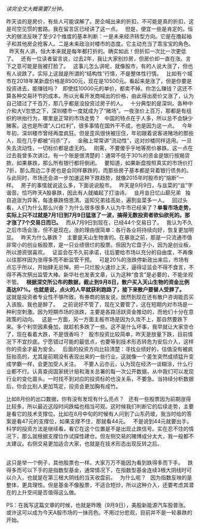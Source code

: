 *读完全文大概需要7分钟。*  
  
昨天谈的是房价，有些人可能误解了。房企喊出来的折扣，不可能是真的折扣，这是司空见惯的套路。我在留言区已经讲了这一点。
 
但是，便宜一些是肯定的。恒大的做法反映了至少2个维度的基本判断：一是未来经济转型方向。它是在撸起袖子和其他房企抢客人。二是未来政治对楼市的态度。它主动充当了乖宝宝的角色。
 
昨天有人讲，恒大本来就是每年都打折的。确实如此！但折扣一次比一次更低了。
 
还有一位读者留言说，过去2年，我让大家别炒房，但房价却一直在涨。言下之意可能是我被打脸了。
 
这事儿怎么讲呢，就像股市，有的人说大涨了，但也有人说跌了。实际上这就是所谓的“结构性”行情，不是整体性行情。
 
比如有个城市在2018年某新盘价格是8500元，现在是10500元。看起来是涨了，但是你要是投资进去，能赚钱吗？
 
即使挂10000元的单价，都卖不掉。你怎么赚钱？这还不算各种交易环节的成本。所以光看开发商喊出的价格，由此得出房价又涨了，认为自己错过了千百万，那几乎都是没投资过房子的人。
 
十分典型的是深圳。各种中介和大V忽悠之下，深圳楼市一度就成为了“赌场”。一夜涨价上百万，那都是有组织的哄抬行为，哪里是正常的市场走势？
 
中国的特点在于人多，所以总不会缺少赌客。这也是所谓“人口红利”，很多事情在国外干不成，也是因为这一点。
 
今年年初，深圳楼市曾经再度疯狂。但是歪风很快被压住，年初跟着说客进赌场的那些人，现在几乎都被“闷杀”了。
 
金融上常常讲“流动性”，这对炒楼同样适用。一旦失去流动性，一切标价都是虚无的。
 
刚需，不要傻乎乎地等房价暴跌。这一点在过去我曾多次讲过。有一个账是很清楚的：通常不低于30%的资金是银行按揭贷款，如果暴跌，那么所有银行都将倒闭。
 
要知道，如果新盘按照真实的市场价打7折，那么周边二手房也是会同样暴跌的，而那些房子基本都是背着银行债务的。与此同时，市场还会进一步加速这种下跌趋势，就像2015年时股市的“熔断”一样。
 
房子的事情就说这么多，下面说说股市。
 
昨天是9月9日，与韭菜的“韭”字谐音。恰巧昨天A股暴跌，因此有人就编起了打油诗。
 
韭月韭日忆山巅兄弟
 
独自追涨为异客，每逢暴跌倍思清。遥知兄弟挂高处，遍割韭菜多一人。
 
回过头看，人们为什么那么兴奋？为什么很多很多人认为牛市已经来了？**单看市场走势，实际上只不过就是7月1日到7月9日猛涨了一波，搞得无数投资者欲仙欲死的。那才涨了7个交易日而已。**
 
而从7月9日到现在，已经44个交易日了。
 
我认为不久之后市场会涨，但不是现在。涨的理由很简单：各行各业将持续向好，恢复更加明显。
 
昨天为什么暴跌？
 
主要是天山生物害的。在暴涨之前，那是一只流通市值非常小的创业板股票，是一只业绩很烂的股票。但因为它盘子小，因为是创业板，所以游资很喜欢。
 
证监会在不久前承诺，往后要给市场以充分的自由度，不再像以往那样因为涨得多而不断监管干预。
 
可是20%的涨跌停新政出来后，市场有点忘乎所以，开始肆无忌惮。把一只烂股火速炒上天，逼得证监会不得不食言，不得不再次祭出监管大棒。新华社也发表文章，认为这种“食言”是必要的，不能坐视不管。
 
**根据深交所公布的数据，截止到9月8日，散户买入天山生物的资金比例高达97%。也就是说，点火的人早就获利跑路了，接下来散户要替人受罪了。**
 
这就是投资者专业性不够所致。有券商的朋友说，居然到现在还有散户咨询能否买入该股。我也是醉了。
 
之前说好不管了，现在又要管了，这在短期内对市场是一种利空刺激。因为短期市场的涨跌，主要是各路活跃资金推动的，而他们十分在意政策的动向。
 
这是一方面，另一方面主板市场是因为久攻不上，那自然要跌下来。多个利空因素叠加，就趁机多跌了一些。这不是什么坏事，我早就让大家空仓了，现在看着大跌，不是很香吗？
 
股市投资比较简单，昨天是放量下跌，目前情况下不宜抄底。宁愿错过可能的最低点，也要等到技术形态转危为安后介入，这样你的资金才最为安全。
 
后面的投资方向比较清楚：寻找业绩好的，估值没有被疯狂抬高的，尤其是前期没有表现出来的一些行业。这就像一个差生突然成绩猛升变成学霸一样，会更加受人关注。
 
不要人云亦云，认为现在经济一谈糊涂，什么行业都不行。认真查阅国家统计局和海关总署的每一次公开数据，从中我们可以发现行业的变化苗头。一时找不到对应的投资标的也没关系，不要急。当持续分析数据后，你会比别人更加笃定，投资会更加胸有成竹。
  
比如8月份的出口数据，你有没有发现有什么亮点？
 
还有一些股票因为前期涨得比较多，所以最近这段时间跌幅也相当可观。这时候我们判断它的后续走势，主要是看它的技术支撑位。比如在8月中旬的时候有人问到了山东药玻，我当时给的答案是看47元的支撑位，如果支撑不住，那就看44元。
 
不是说到44元就要出手。科学的投资方法是继续看，看它在这个位置是不是出现止跌信号。实在忍不住的情况下，那么就根据支撑位作试探性建仓。但左侧交易的赌博成分太大，我一般都不太建议。右侧交易更加适合大家，也就是在技术形态出现反转之后。
  
   
这只是举一个例子，其他股票也一样。大家万万不能因为看到跌得多而下手。
 
跌得多而可以下手的是指数型基金，通常情况下，在指数型基金连续3根大阴线时可以介入，也就是在第三根大阴线的当天收盘前。
 
为什么呢？
 
因为指数反映的是整体，更具理性。但是基金不像股票，不适合短炒，所以这种介入，还要考虑其潜在的上升空间是否值得这么做。
  
PS：在我写这篇文章的时候，也就是昨晚（9月9日），美股新能源汽车股普涨。或许这可以成为今天A股市场的一抹亮色。不用过分悲观，目前并不是一轮暴跌的开始。
  
  
